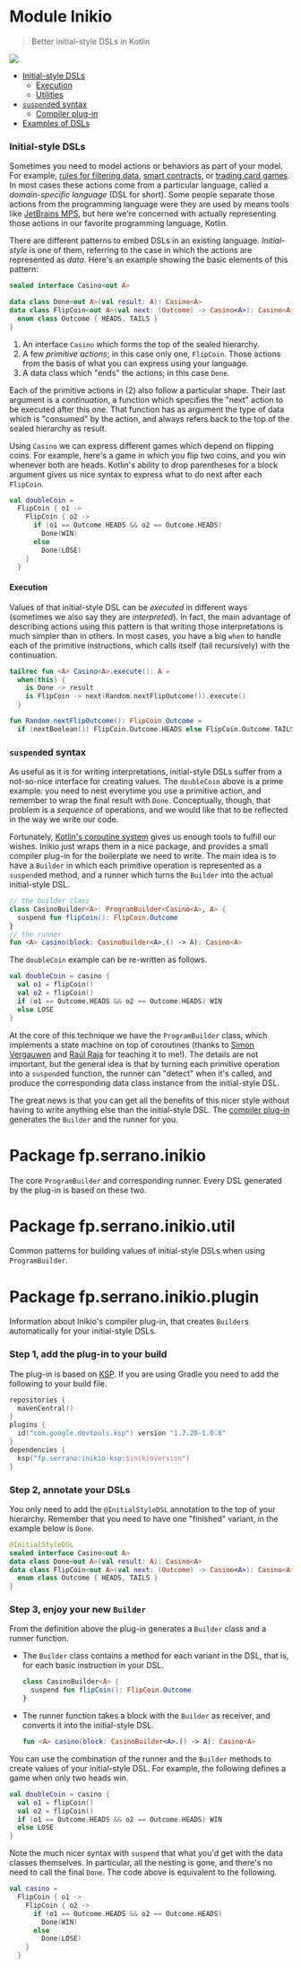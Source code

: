 # Module Inikio

> Better initial-style DSLs in Kotlin <a href="https://github.com/serras/inikio">
<img src="https://badgen.net/github/stars/serras/inikio?style=social&label=GitHub stars" />
</a>

<br />

* <a href="#initial-style-dsls">Initial-style DSLs</a>
  * <a href="#execution">Execution</a>
  * <a href="-inikio/fp.serrano.inikio.util/index.html">Utilities</a>
* <a href="#suspended-syntax"><code>suspend</code>ed syntax</a>
  * <a href="-inikio/fp.serrano.inikio.plugin/index.html">Compiler plug-in</a>
* <a href="https://github.com/serras/inikio/tree/main/inikio-examples/src/commonMain/kotlin/fp/serrano/inikio/examples">Examples of DSLs</a> 

<h3 id="initial-style-dsls">Initial-style DSLs</h3>

Sometimes you need to model actions or behaviors as part of your model. For example, [rules for filtering data](https://engineering.fb.com/2015/06/26/security/fighting-spam-with-haskell/), [smart contracts](https://github.com/epfl-lara/smart/blob/master/core/src/sphinx/smartcontracts.rst), or [trading card games](https://serranofp.com/zurihac-workshop/). In most cases these actions come from a particular language, called a _domain-specific language_ (DSL for short). Some people separate those actions from the programming language were they are used by means tools like [JetBrains MPS](https://www.jetbrains.com/mps/), but here we're concerned with actually representing those actions in our favorite programming language, Kotlin.

There are different patterns to embed DSLs in an existing language. _Initial-style_ is one of them, referring to the case in which the actions are represented as _data_. Here's an example showing the basic elements of this pattern:

```kotlin
sealed interface Casino<out A>

data class Done<out A>(val result: A): Casino<A>
data class FlipCoin<out A>(val next: (Outcome) -> Casino<A>): Casino<A> {
  enum class Outcome { HEADS, TAILS }
}
```

1. An interface `Casino` which forms the top of the sealed hierarchy.
2. A few _primitive actions_; in this case only one, `FlipCoin`. Those actions from the basis of what you can express using your language.
3. A data class which "ends" the actions; in this case `Done`.

Each of the primitive actions in (2) also follow a particular shape. Their last argument is a _continuation_, a function which specifies the "next" action to be executed after this one. That function has as argument the type of data which is "consumed" by the action, and always refers back to the top of the sealed hierarchy as result.

Using `Casino` we can express different games which depend on flipping coins. For example, here's a game in which you flip two coins, and you win whenever both are heads. Kotlin's ability to drop parentheses for a block argument gives us nice syntax to express what to do next after each `FlipCoin`.

```kotlin
val doubleCoin =
  FlipCoin { o1 ->
    FlipCoin { o2 ->
      if (o1 == Outcome.HEADS && o2 == Outcome.HEADS) 
        Done(WIN)
      else
        Done(LOSE)
    }
  }
```

<h4 id="execution">Execution</h4>

Values of that initial-style DSL can be _executed_ in different ways (sometimes we also say they are _interpreted_). In fact, the main advantage of describing actions using this pattern is that writing those interpretations is much simpler than in others. In most cases, you have a big `when` to handle each of the primitive instructions, which calls itself (tail recursively) with the continuation.

```kotlin
tailrec fun <A> Casino<A>.execute(): A =
  when(this) {
    is Done -> result
    is FlipCoin -> next(Random.nextFlipOutcome()).execute()
  }

fun Random.nextFlipOutcome(): FlipCoin.Outcome =
  if (nextBoolean()) FlipCoin.Outcome.HEADS else FlipCoin.Outcome.TAILS
```

<h3 id="suspended-syntax"><code>suspend</code>ed syntax</h3>

As useful as it is for writing interpretations, initial-style DSLs suffer from a not-so-nice interface for creating values. The `doubleCoin` above is a prime example: you need to nest everytime you use a primitive action, and remember to wrap the final result with `Done`. Conceptually, though, that problem is a _sequence_ of operations, and we would like that to be reflected in the way we write our code.

Fortunately, [Kotlin's coroutine system](https://kotlinlang.org/docs/coroutines-overview.html) gives us enough tools to fulfill our wishes. Inikio just wraps them in a nice package, and provides a small compiler plug-in for the boilerplate we need to write. The main idea is to have a `Builder` in which each primitive operation is represented as a `suspend`ed method, and a runner which turns the `Builder` into the actual initial-style DSL. 

```kotlin
// the builder class
class CasinoBuilder<A>: ProgramBuilder<Casino<A>, A> {
  suspend fun flipCoin(): FlipCoin.Outcome
}
// the runner
fun <A> casino(block: CasinoBuilder<A>.() -> A): Casino<A>
```

The `doubleCoin` example can be re-written as follows.

```kotlin
val doubleCoin = casino {
  val o1 = flipCoin()
  val o2 = flipCoin()
  if (o1 == Outcome.HEADS && o2 == Outcome.HEADS) WIN
  else LOSE
}
```

At the core of this technique we have the `ProgramBuilder` class, which implements a state machine on top of coroutines (thanks to [Simon Vergauwen](https://twitter.com/vergauwen_simon/) and [Raúl Raja](https://twitter.com/raulraja/) for teaching it to me!). The details are not important, but the general idea is that by turning each primitive operation into a `suspend`ed function, the runner can "detect" when it's called, and produce the corresponding data class instance from the initial-style DSL.

The great news is that you can get all the benefits of this nicer style without having to write anything else than the initial-style DSL. The <a href="-inikio/fp.serrano.inikio.plugin/index.html">compiler plug-in</a> generates the `Builder` and the runner for you.

# Package fp.serrano.inikio

The core `ProgramBuilder` and corresponding runner. Every DSL generated by the plug-in is based on these two.

# Package fp.serrano.inikio.util

Common patterns for building values of initial-style DSLs when using `ProgramBuilder`.

# Package fp.serrano.inikio.plugin

Information about Inikio's compiler plug-in, that creates `Builder`s automatically for your initial-style DSLs.

### Step 1, add the plug-in to your build

The plug-in is based on [KSP](https://kotlinlang.org/docs/ksp-overview.html). If you are using Gradle you need to add the following to your build file.

```kotlin
repositories {
  mavenCentral()
}
plugins {
  id("com.google.devtools.ksp") version "1.7.20-1.0.8"
}
dependencies {
  ksp("fp.serrano:inikio-ksp:$inikioVersion")
}
```

### Step 2, annotate your DSLs

You only need to add the `@InitialStyleDSL` annotation to the top of your hierarchy. Remember that you need to have one "finished" variant, in the example below is `Done`.

```kotlin
@InitialStyleDSL
sealed interface Casino<out A>
data class Done<out A>(val result: A): Casino<A>
data class FlipCoin<out A>(val next: (Outcome) -> Casino<A>): Casino<A> {
  enum class Outcome { HEADS, TAILS }
}
```

### Step 3, enjoy your new `Builder`

From the definition above the plug-in generates a `Builder` class and a runner function.

- The `Builder` class contains a method for each variant in the DSL, that is, for each basic instruction in your DSL.

    ```kotlin
    class CasinoBuilder<A> {
      suspend fun flipCoin(): FlipCoin.Outcome
    }
    ```

- The runner function takes a block with the `Builder` as receiver, and converts it into the initial-style DSL.

    ```kotlin
    fun <A> casino(block: CasinoBuilder<A>.() -> A): Casino<A>
    ```
  
You can use the combination of the runner and the `Builder` methods to create values of your initial-style DSL. For example, the following defines a game when only two heads win.

```kotlin
val doubleCoin = casino {
  val o1 = flipCoin()
  val o2 = flipCoin()
  if (o1 == Outcome.HEADS && o2 == Outcome.HEADS) WIN
  else LOSE
}
```

Note the much nicer syntax with `suspend` that what you'd get with the data classes themselves. In particular, all the nesting is gone, and there's no need to call the final `Done`. The code above is equivalent to the following.

```kotlin
val casino =
  FlipCoin { o1 ->
    FlipCoin { o2 ->
      if (o1 == Outcome.HEADS && o2 == Outcome.HEADS) 
        Done(WIN)
      else
        Done(LOSE)
    }
  }
```